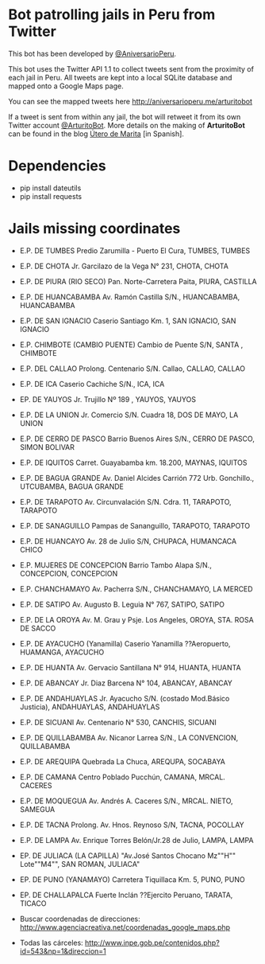 # Bot patrolling jails in Peru from Twitter

This bot has been developed by [@AniversarioPeru](https://twitter.com/aniversarioperu).

This bot uses the Twitter API 1.1 to collect tweets sent from the proximity of
each jail in Peru.
All tweets are kept into a local SQLite database and mapped onto a Google Maps
page.

You can see the mapped tweets here <http://aniversarioperu.me/arturitobot>

If a tweet is sent from within any jail, the bot will retweet it from its own
Twitter account [@ArturitoBot](https://twitter.com/ArturitoBot).
More details on the making of **ArturitoBot** can be found in the blog [Útero de
Marita](http://aniversarioperu.utero.pe/2014/02/11/vigilando-las-carceles-del-peru-desde-twitter/)
[in Spanish].

# Dependencies

* pip install dateutils
* pip install requests

# Jails missing coordinates

* E.P. DE TUMBES	Predio Zarumilla - Puerto El Cura, TUMBES, TUMBES
* E.P. DE CHOTA   Jr. Garcilazo de la Vega N° 231, CHOTA, CHOTA
* E.P. DE PIURA (RIO SECO)	Pan. Norte-Carretera Paita, PIURA, CASTILLA
* E.P. DE HUANCABAMBA	Av. Ramón Castilla S/N., HUANCABAMBA, HUANCABAMBA
* E.P. DE SAN IGNACIO	Caserio Santiago Km. 1, SAN IGNACIO, SAN IGNACIO
* E.P. CHIMBOTE (CAMBIO PUENTE) 	Cambio de Puente S/N, SANTA , CHIMBOTE
* E.P. DEL CALLAO	Prolong. Centenario S/N. Callao, CALLAO, CALLAO
* E.P. DE ICA	Caserio Cachiche S/N., ICA, ICA
* EP. DE YAUYOS	Jr. Trujillo Nº 189 , YAUYOS, YAUYOS
* E.P. DE LA UNION	Jr. Comercio S/N. Cuadra 18, DOS DE MAYO, LA UNION
* E.P. DE CERRO DE PASCO	Barrio Buenos Aires S/N., CERRO DE PASCO, SIMON BOLIVAR
* E.P. DE IQUITOS 	Carret. Guayabamba km. 18.200, MAYNAS, IQUITOS
* E.P. DE BAGUA GRANDE 	Av. Daniel Alcides Carrión 772 Urb. Gonchillo., UTCUBAMBA, BAGUA GRANDE
* E.P. DE TARAPOTO	Av. Circunvalación S/N. Cdra. 11, TARAPOTO, TARAPOTO
* E.P. DE SANAGUILLO	Pampas de Sananguillo, TARAPOTO, TARAPOTO
* E.P. DE HUANCAYO	Av. 28 de Julio S/N, CHUPACA, HUMANCACA CHICO
* E.P. MUJERES DE CONCEPCION	Barrio Tambo Alapa S/N., CONCEPCION, CONCEPCION
* E.P. CHANCHAMAYO	Av. Pacherra S/N., CHANCHAMAYO, LA MERCED
* E.P. DE SATIPO	Av. Augusto B. Leguia N° 767, SATIPO, SATIPO
* E.P. DE LA OROYA	Av. M. Grau y Psje. Los Angeles, OROYA, STA. ROSA DE SACCO
* E.P. DE AYACUCHO (Yanamilla)	Caserio Yanamilla ??Aeropuerto, HUAMANGA, AYACUCHO
* E.P. DE HUANTA	Av. Gervacio Santillana N° 914, HUANTA, HUANTA
* E.P. DE ABANCAY	Jr. Diaz Barcena N° 104, ABANCAY, ABANCAY
* E.P. DE ANDAHUAYLAS	Jr. Ayacucho S/N. (costado Mod.Básico Justicia), ANDAHUAYLAS, ANDAHUAYLAS
* E.P. DE SICUANI	Av. Centenario N° 530, CANCHIS, SICUANI
* E.P. DE QUILLABAMBA	Av. Nicanor Larrea S/N., LA CONVENCION, QUILLABAMBA
* E.P. DE AREQUIPA 	Quebrada La Chuca, AREQUPA, SOCABAYA
* E.P. DE CAMANA 	Centro Poblado Pucchún, CAMANA, MRCAL. CACERES
* E.P. DE MOQUEGUA	Av. Andrés A. Caceres S/N., MRCAL. NIETO, SAMEGUA
* E.P. DE TACNA	Prolong. Av. Hnos. Reynoso S/N, TACNA, POCOLLAY
* E.P. DE LAMPA	Av. Enrique Torres Belón/Jr.28 de Julio, LAMPA, LAMPA	
* EP. DE JULIACA (LA CAPILLA)	"Av.José Santos Chocano Mz""H"" Lote""M4"", SAN ROMAN, JULIACA"
* EP. DE PUNO (YANAMAYO)	Carretera Tiquillaca Km. 5, PUNO, PUNO	
* EP. DE CHALLAPALCA	Fuerte Inclán ??Ejercito Peruano, TARATA, TICACO


* Buscar coordenadas de direcciones: http://www.agenciacreativa.net/coordenadas_google_maps.php
* Todas las cárceles: http://www.inpe.gob.pe/contenidos.php?id=543&np=1&direccion=1
